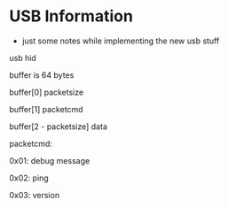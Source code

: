 USB Information
===============

* just some notes while implementing the new usb stuff

usb hid

buffer is 64 bytes

buffer[0] packetsize

buffer[1] packetcmd

buffer[2 - packetsize] data

packetcmd:

0x01: debug message

0x02: ping

0x03: version
